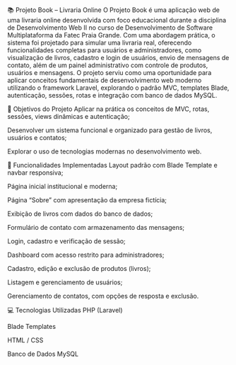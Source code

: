 📚 Projeto Book – Livraria Online
O Projeto Book é uma aplicação web de uma livraria online desenvolvida com foco educacional durante a disciplina de Desenvolvimento Web II no curso de Desenvolvimento de Software Multiplataforma da Fatec Praia Grande. Com uma abordagem prática, o sistema foi projetado para simular uma livraria real, oferecendo funcionalidades completas para usuários e administradores, como visualização de livros, cadastro e login de usuários, envio de mensagens de contato, além de um painel administrativo com controle de produtos, usuários e mensagens. O projeto serviu como uma oportunidade para aplicar conceitos fundamentais de desenvolvimento web moderno utilizando o framework Laravel, explorando o padrão MVC, templates Blade, autenticação, sessões, rotas e integração com banco de dados MySQL.

🎯 Objetivos do Projeto
Aplicar na prática os conceitos de MVC, rotas, sessões, views dinâmicas e autenticação;

Desenvolver um sistema funcional e organizado para gestão de livros, usuários e contatos;

Explorar o uso de tecnologias modernas no desenvolvimento web.

🔧 Funcionalidades Implementadas
Layout padrão com Blade Template e navbar responsiva;

Página inicial institucional e moderna;

Página “Sobre” com apresentação da empresa fictícia;

Exibição de livros com dados do banco de dados;

Formulário de contato com armazenamento das mensagens;

Login, cadastro e verificação de sessão;

Dashboard com acesso restrito para administradores;

Cadastro, edição e exclusão de produtos (livros);

Listagem e gerenciamento de usuários;

Gerenciamento de contatos, com opções de resposta e exclusão.

💻 Tecnologias Utilizadas
PHP (Laravel)

Blade Templates

HTML / CSS

Banco de Dados MySQL


